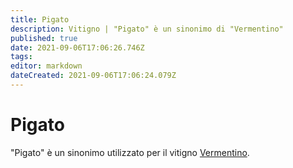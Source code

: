 ```yaml
---
title: Pigato
description: Vitigno | "Pigato" è un sinonimo di "Vermentino"
published: true
date: 2021-09-06T17:06:26.746Z
tags: 
editor: markdown
dateCreated: 2021-09-06T17:06:24.079Z
---
```


# Pigato

"Pigato" è un sinonimo utilizzato per il vitigno [Vermentino](/vitigni/Italia/vermentino).